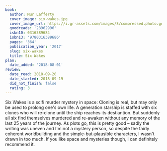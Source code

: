 ```yaml
---
book:
  author: Mur Lafferty
  cover_image: six-wakes.jpg
  cover_image_url: https://i.gr-assets.com/images/S/compressed.photo.goodreads.com/books/1483175828l/28962996._SX98_.jpg
  goodreads: '28962996'
  isbn10: 0316389684
  isbn13: '9780316389686'
  pages: '364'
  publication_year: '2017'
  slug: six-wakes
  title: Six Wakes
plan:
  date_added: '2018-08-01'
review:
  date_read: 2018-09-20
  date_started: 2018-09-19
  did_not_finish: false
  rating: 3
---
```


Six Wakes is a scifi murder mystery in space: Cloning is real, but may only be used to prolong one's own life. A generation starship is staffed with six clones who will re-clone until the ship reaches its destiantion. But suddenly all six find themselves murdered and re-awaken without any memory of the last 25 years of the journey. As plots go, this is pretty good – sadly the writing was uneven and I'm not a mystery person, so despite the fairly coherent worldbuilding and the simple-but-plausible characters, I wasn't drawn in too much. If you like space and mysteries though, I can definitely recommend it.
